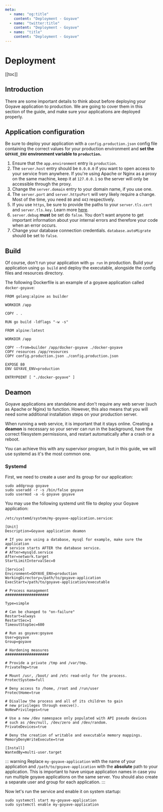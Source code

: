 ```yaml
---
meta:
  - name: "og:title"
    content: "Deployment - Goyave"
  - name: "twitter:title"
    content: "Deployment - Goyave"
  - name: "title"
    content: "Deployment - Goyave"
---
```


# Deployment

[[toc]]

## Introduction

There are some important details to think about before deploying your Goyave application to production. We are going to cover them in this section of the guide, and make sure your applications are deployed properly.

## Application configuration

Be sure to deploy your application with a `config.production.json` config file containing the correct values for your production environment and **set the `GOYAVE_ENV` environment variable to `production`.**

1. Ensure that the `app.environment` entry is `production`.
2. The `server.host` entry should be `0.0.0.0` if you want to open access to your service from anywhere. If you're using Apache or Nginx as a proxy on the same machine, keep it at `127.0.0.1` so the server will only be accessible through the proxy.
3. Change the `server.domain` entry to your domain name, if you use one.
4. The `server.port` and `server.httpsPort` will very likely require a change. Most of the time, you need `80` and `443` respectively.
5. If you use `https`, be sure to provide the paths to your `server.tls.cert` and `server.tls.key`. Learn more [here](./configuration.html#setting-up-https).
6. `server.debug` **must** be set do `false`. You don't want anyone to get important information about your internal errors and therefore your code when an error occurs.
7. Change your database connection credentials. `database.autoMigrate` should be set to `false`.

## Build

Of course, don't run your application with `go run` in production. Build your application using `go build` and deploy the executable, alongside the config files and resources directory.

The following Dockerfile is an example of a goyave application called `docker-goyave`:
``` docker
FROM golang:alpine as builder

WORKDIR /app

COPY . .

RUN go build -ldflags "-w -s"

FROM alpine:latest

WORKDIR /app

COPY --from=builder /app/docker-goyave ./docker-goyave
COPY resources /app/resources
COPY config.production.json ./config.production.json

EXPOSE 80
ENV GOYAVE_ENV=production

ENTRYPOINT [ "./docker-goyave" ]
```

## Deamon

Goyave applications are standalone and don't require any web server (such as Apache or Nginx) to function. However, this also means that you will need some additional installation steps on your production server.

When running a web service, it is important that it stays online. Creating a **deamon** is necessary so your server can run in the background, have the correct filesystem permissions, and restart automatically after a crash or a reboot.

You can achieve this with any supervisor program, but in this guide, we will use systemd as it's the most common one.

### Systemd

First, we need to create a user and its group for our application:
```
sudo addgroup goyave
sudo useradd -r -s /bin/false goyave
sudo usermod -a -G goyave goyave
```

You may use the following systemd unit file to deploy your Goyave application:

`/etc/systemd/system/my-goyave-application.service`:
```
[Unit]
Description=Goyave application deamon

# If you are using a database, mysql for example, make sure the application
# service starts AFTER the database service.
# After=mysqld.service
After=network.target
StartLimitIntervalSec=0

[Service]
Environment=GOYAVE_ENV=production
WorkingDirectory=/path/to/goyave-application
ExecStart=/path/to/goyave-application/executable

# Process management
####################

Type=simple

# Can be changed to "on-failure"
Restart=always
RestartSec=1
TimeoutStopSec=600

# Run as goyave:goyave
User=goyave
Group=goyave

# Hardening measures
####################

# Provide a private /tmp and /var/tmp.
PrivateTmp=true

# Mount /usr, /boot/ and /etc read-only for the process.
ProtectSystem=full

# Deny access to /home, /root and /run/user
ProtectHome=true

# Disallow the process and all of its children to gain
# new privileges through execve().
NoNewPrivileges=true

# Use a new /dev namespace only populated with API pseudo devices
# such as /dev/null, /dev/zero and /dev/random.
PrivateDevices=true

# Deny the creation of writable and executable memory mappings.
MemoryDenyWriteExecute=true

[Install]
WantedBy=multi-user.target
```

::: warning
Replace `my-goyave-application` with the name of your application and `/path/to/goyave-application` with the **absolute** path to your application. This is important to have unique application names in case you run multiple goyave applications on the same server. You should also create a separate user and group for each application.
:::

Now let's run the service and enable it on system startup:
```
sudo systemctl start my-goyave-application
sudo systemctl enable my-goyave-application
```
